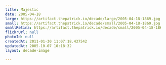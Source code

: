 ```yaml
---
title: Majestic
date: 2005-04-18
large: https://artifact.thepatrick.io/decade/large/2005-04-18-1869.jpg
small: https://artifact.thepatrick.io/decade/small/2005-04-18-1869.jpg
smallRetina: https://artifact.thepatrick.io/decade/small/2005-04-18-1869@2x.jpg
flickrUrl: null
photoId: null
createdAt: 2011-01-30 11:07:18.437542
updatedAt: 2005-10-07 10:18:32
layout: decade-image

---
```


